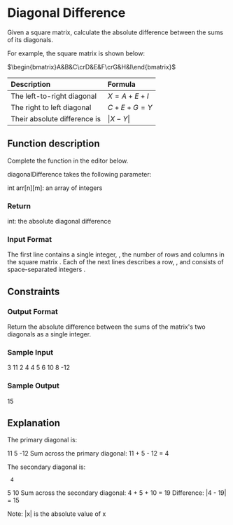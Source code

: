 # Diagonal Difference

Given a square matrix, calculate the absolute difference between the sums of its diagonals.

For example, the square matrix  is shown below:

$\begin{bmatrix}A&B&C\crD&E&F\crG&H&I\end{bmatrix}$


| Description | Formula   |
| :----------- | :------------ |     
| The left-to-right diagonal   | $X = A + E + I$ |
| The right to left diagonal   | $C + E + G = Y$ |
| Their absolute difference is | $\| X - Y \|$ |
  


## Function description

Complete the  function in the editor below.

diagonalDifference takes the following parameter:

int arr[n][m]: an array of integers

### Return

int: the absolute diagonal difference

### Input Format

The first line contains a single integer, , the number of rows and columns in the square matrix .
Each of the next  lines describes a row, , and consists of  space-separated integers .

## Constraints

### Output Format

Return the absolute difference between the sums of the matrix's two diagonals as a single integer.

### Sample Input

3
11 2 4
4 5 6
10 8 -12

### Sample Output

15

## Explanation

The primary diagonal is:

11
   5
     -12
Sum across the primary diagonal: 11 + 5 - 12 = 4

The secondary diagonal is:

     4
   5
10
Sum across the secondary diagonal: 4 + 5 + 10 = 19
Difference: |4 - 19| = 15

Note: |x| is the absolute value of x
